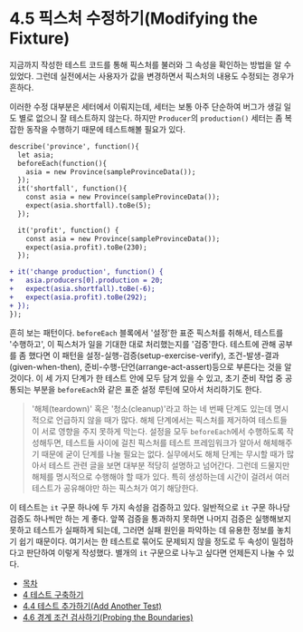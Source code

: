 # 4.5 픽스처 수정하기(Modifying the Fixture)
지금까지 작성한 테스트 코드를 통해 픽스처를 불러와 그 속성을 확인하는 방법을 알 수 있었다. 그런데 실전에서는 사용자가 값을 변경하면서 픽스처의 내용도 수정되는 경우가 흔하다.

이러한 수정 대부분은 세터에서 이뤄지는데, 세터는 보통 아주 단순하여 버그가 생길 일도 별로 없으니 잘 테스트하지 않는다. 하지만 `Producer`의 `production()` 세터는 좀 복잡한 동작을 수행하기 때문에 테스트해볼 필요가 있다.

```diff
describe('province', function(){
  let asia;
  beforeEach(function(){
    asia = new Province(sampleProvinceData());
  });
  it('shortfall', function(){
    const asia = new Province(sampleProvinceData());
    expect(asia.shortfall).toBe(5);
  });

  it('profit', function() {
    const asia = new Province(sampleProvinceData());
    expect(asia.profit).toBe(230);
  });

+ it('change production', function() {
+   asia.producers[0].production = 20;
+   expect(asia.shortfall).toBe(-6);
+   expect(asia.profit).toBe(292);
+ });
});
```

흔히 보는 패턴이다. `beforeEach` 블록에서 '설정'한 표준 픽스처를 취해서, 테스트를 '수행하고', 이 픽스처가 일을 기대한 대로 처리했는지를 '검증'한다. 테스트에 관해 공부를 좀 했다면 이 패턴을 설정-실행-검증(setup-exercise-verify), 조건-발생-결과(given-when-then), 준비-수행-단언(arrange-act-assert)등으로 부른다는 것을 알 것이다. 이 세 가지 단계가 한 테스트 안에 모두 담겨 있을 수 있고, 초기 준비 작업 중 공통되는 부분을 `beforeEach`와 같은 표준 설정 루틴에 모아서 처리하기도 한다.

> '해체(teardown)' 혹은 '청소(cleanup)'라고 하는 네 번째 단계도 있는데 명시적으로 언급하지 않을 때가 많다. 해체 단계에서는 픽스처를 제거하여 테스트들이 서로 영향을 주지 못하게 막는다. 설정을 모두 `beforeEach`에서 수행하도록 작성해두면, 테스트들 사이에 걸친 픽스처를 테스트 프레임워크가 알아서 해체해주기 때문에 굳이 단계를 나눌 필요는 없다. 실무에서도 해체 단계는 무시할 때가 많아서 테스트 관련 글을 보면 대부분 적당히 설명하고 넘어간다. 그런데 드물지만 해체를 명시적으로 수행해야 할 때가 있다. 특히 생성하는데 시간이 걸려서 여러 테스트가 공유해야만 하는 픽스처가 여기 해당한다.

이 테스트는 `it` 구문 하나에 두 가지 속성을 검증하고 있다. 일반적으로 `it` 구문 하나당 검증도 하나씩만 하는 게 좋다. 앞쪽 검증을 통과하지 못하면 나머지 검증은 실행해보지 못하고 테스트가 실패하게 되는데, 그러면 실패 원인을 파악하는 데 유용한 정보를 놓치기 쉽기 때문이다. 여기서는 한 테스트로 묶어도 문제되지 않을 정도로 두 속성이 밀접하다고 판단하여 이렇게 작성했다. 별개의 `it` 구문으로 나누고 싶다면 언제든지 나눌 수 있다.

- [목차](https://github.com/wonder13662/refactoring-v2/blob/writing/README.md)
- [4 테스트 구축하기](https://github.com/wonder13662/refactoring-v2/blob/writing/chapter04)
- [4.4 테스트 추가하기(Add Another Test)](https://github.com/wonder13662/refactoring-v2/blob/writing/chapter04/4-4.md)
- [4.6 경계 조건 검사하기(Probing the Boundaries)](https://github.com/wonder13662/refactoring-v2/blob/writing/chapter04/4-6.md)